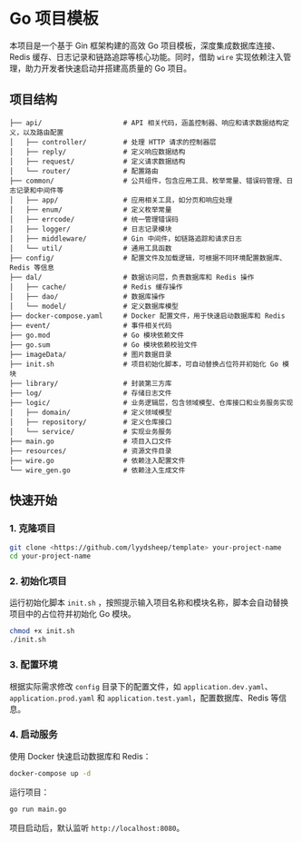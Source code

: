 # Go 项目模板

本项目是一个基于 Gin 框架构建的高效 Go 项目模板，深度集成数据库连接、Redis 缓存、日志记录和链路追踪等核心功能。同时，借助 `wire` 实现依赖注入管理，助力开发者快速启动并搭建高质量的 Go 项目。

## 项目结构
```plaintext
├── api/                    # API 相关代码，涵盖控制器、响应和请求数据结构定义，以及路由配置
│   ├── controller/         # 处理 HTTP 请求的控制器层
│   ├── reply/              # 定义响应数据结构
│   ├── request/            # 定义请求数据结构
│   └── router/             # 配置路由
├── common/                 # 公共组件，包含应用工具、枚举常量、错误码管理、日志记录和中间件等
│   ├── app/                # 应用相关工具，如分页和响应处理
│   ├── enum/               # 定义枚举常量
│   ├── errcode/            # 统一管理错误码
│   ├── logger/             # 日志记录模块
│   ├── middleware/         # Gin 中间件，如链路追踪和请求日志
│   └── util/               # 通用工具函数
├── config/                 # 配置文件及加载逻辑，可根据不同环境配置数据库、Redis 等信息
├── dal/                    # 数据访问层，负责数据库和 Redis 操作
│   ├── cache/              # Redis 缓存操作
│   ├── dao/                # 数据库操作
│   └── model/              # 定义数据库模型
├── docker-compose.yaml     # Docker 配置文件，用于快速启动数据库和 Redis
├── event/                  # 事件相关代码
├── go.mod                  # Go 模块依赖文件
├── go.sum                  # Go 模块依赖校验文件
├── imageData/              # 图片数据目录
├── init.sh                 # 项目初始化脚本，可自动替换占位符并初始化 Go 模块
├── library/                # 封装第三方库
├── log/                    # 存储日志文件
├── logic/                  # 业务逻辑层，包含领域模型、仓库接口和业务服务实现
│   ├── domain/             # 定义领域模型
│   ├── repository/         # 定义仓库接口
│   └── service/            # 实现业务服务
├── main.go                 # 项目入口文件
├── resources/              # 资源文件目录
├── wire.go                 # 依赖注入配置文件
└── wire_gen.go             # 依赖注入生成文件
```

## 快速开始
### 1. 克隆项目
```bash
git clone <https://github.com/lyydsheep/template> your-project-name
cd your-project-name
```
### 2. 初始化项目
运行初始化脚本 `init.sh` ，按照提示输入项目名称和模块名称，脚本会自动替换项目中的占位符并初始化 Go 模块。
```bash
chmod +x init.sh
./init.sh
```
### 3. 配置环境
根据实际需求修改 `config` 目录下的配置文件，如 `application.dev.yaml`、`application.prod.yaml` 和 `application.test.yaml`，配置数据库、Redis 等信息。
### 4. 启动服务
使用 Docker 快速启动数据库和 Redis：
```bash
docker-compose up -d
```
运行项目：
```bash
go run main.go
```
项目启动后，默认监听 `http://localhost:8080`。
